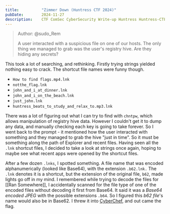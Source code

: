 ```yaml
---
title:          "Zimmer Down (Huntress CTF 2024)"
pubDate:        2024-11-27
description:    CTF ComSec CyberSecurity Write-up Huntress Huntress-CTF-2024
---
```


> Author: @sudo_Rem
>
> A user interacted with a suspicious file on one of our hosts.
> The only thing we managed to grab was the user's registry hive.
> Are they hiding any secrets?

This took a lot of searching, and rethinking. Firstly trying strings yielded nothing easy to crack. The shortcut file names were funny though. 

- `How to find flags.mp4.lnk`
- `notthe_flag.lnk`
- `john_and_i_at_dinner.lnk`
- `john_and_i_on_the_beach.lnk`
- `just_john.lnk`
- `huntress_beats_to_study_and_relax_to.mp3.lnk`

There was a lot of figuring out what I can try to find with `chntpw`, which allows manipulation of registry hive data. However I couldn't get it to dump any data, and manually checking each key is going to take forever. So I went back to the prompt - it mentioned how the user interacted with something and they managed to grab the hive "just in time". So it must be something along the path of Explorer and recent files. Having seen all the `.lnk` shortcut files, I decided to take a look at strings once again, hoping to maybe see what recent apps were opened by the shortcut files.

After a few dozen `.lnks`, I spotted something. A file name that was encoded alphanumerically (looked like Base64), with the extension `.b62.lnk.` The `.lnk` denotes it is a shortcut, but the extension of the original file, `b62`, made lights go off in my mind. I remembered while trying to decode the files for [[Ran Somewhere]], I accidentally scanned for the file type of one of the encoded files without decoding it first from Base64. It said it was a *Base64 encoded JPEG* with the possible extensions `.b64`. So I figured this *b62 file*'s name would also be in Base62. I threw it into [CyberChef](https://gchq.github.io/CyberChef), and out came the flag.

